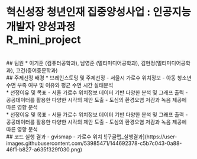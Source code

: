 # 혁신성장 청년인재 집중양성사업 : 인공지능 개발자 양성과정<br>R_mini_project
<br>
## 팀원
* 이기훈 (컴퓨터공학과), 남영준 (멀티미디어공학과), 김현정(멀티미디어공학과), 고건(중어중문학과)
<br>
## 주제선정 배경
* 브레인스토밍 및 주제선정
- 서울시 가로수 위치정보
- 아동 청소년 수면 부족 여부 및 이유와 평균 수면 시간 실태분석
<br>
* 선정이유 및 목표
- 서울 가로수 위치정보 데이터 기반 다양한 분석 및 그래프 출력
- 공공데이터를 활용한 다양한 시각의 제안 도출
- 도심의 환경오염 저감과 녹음 제공에 따른 영향 분석
<br>
* 선정이유 및 목표
- 서울 가로수 위치정보 데이터 기반 다양한 분석 및 그래프 출력
- 공공데이터를 활용한 다양한 시각의 제안 도출
- 도심의 환경오염 저감과 녹음 제공에 따른 영향 분석
<br>
## 코드 실행 결과
- gvismap - 가로수 위치
![구글맵_실행결과](https://user-images.githubusercontent.com/53985471/144692378-c5b7c043-0a88-46f1-b827-a635f329f030.png)
 
